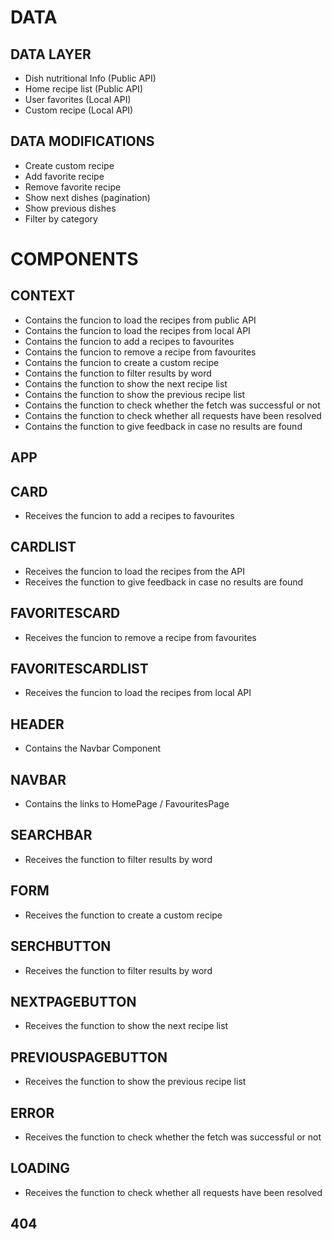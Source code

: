 # DATA

## DATA LAYER

- Dish nutritional Info (Public API)
- Home recipe list (Public API)
- User favorites (Local API)
- Custom recipe (Local API)

## DATA MODIFICATIONS

- Create custom recipe
- Add favorite recipe
- Remove favorite recipe
- Show next dishes (pagination)
- Show previous dishes
- Filter by category

# COMPONENTS

## CONTEXT

- Contains the funcion to load the recipes from public API
- Contains the funcion to load the recipes from local API
- Contains the funcion to add a recipes to favourites
- Contains the funcion to remove a recipe from favourites
- Contains the funcion to create a custom recipe
- Contains the function to filter results by word
- Contains the function to show the next recipe list
- Contains the function to show the previous recipe list
- Contains the function to check whether the fetch was successful or not
- Contains the function to check whether all requests have been resolved
- Contains the function to give feedback in case no results are found

## APP

## CARD

- Receives the funcion to add a recipes to favourites

## CARDLIST

- Receives the funcion to load the recipes from the API
- Receives the function to give feedback in case no results are found

## FAVORITESCARD

- Receives the funcion to remove a recipe from favourites

## FAVORITESCARDLIST

- Receives the funcion to load the recipes from local API

## HEADER

- Contains the Navbar Component

## NAVBAR

- Contains the links to HomePage / FavouritesPage

## SEARCHBAR

- Receives the function to filter results by word

## FORM

- Receives the function to create a custom recipe

## SERCHBUTTON

- Receives the function to filter results by word

## NEXTPAGEBUTTON

- Receives the function to show the next recipe list

## PREVIOUSPAGEBUTTON

- Receives the function to show the previous recipe list

## ERROR

- Receives the function to check whether the fetch was successful or not

## LOADING

- Receives the function to check whether all requests have been resolved

## 404

